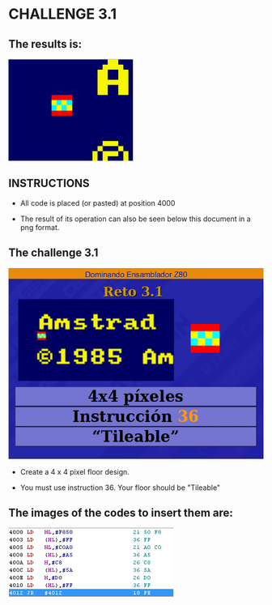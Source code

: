 # CHALLENGE 3.1

## The results is:

![](https://github.com/aggranadoss/amstradcpc-machine-code/blob/master/amstrad_cpc_exercises_resolved/challenge31/Tileable.png)

## INSTRUCTIONS

- All code is placed (or pasted) at position 4000

- The result of its operation can also be seen below this document in a png format.

## The challenge 3.1

![](https://github.com/aggranadoss/amstradcpc-machine-code/blob/master/images/challenge31/challenge31exercise.png)

- Create a 4 x 4 pixel floor design.

- You must use instruction 36. Your floor should be "Tileable"

## The images of the codes to insert them are:

![](https://github.com/aggranadoss/amstradcpc-machine-code/blob/master/images/challenge31/c_tileable.png)

